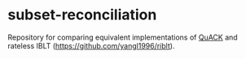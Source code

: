 # subset-reconciliation

Repository for comparing equivalent implementations of [QuACK](https://github.com/ygina/quack/)
and rateless IBLT (https://github.com/yangl1996/riblt).

